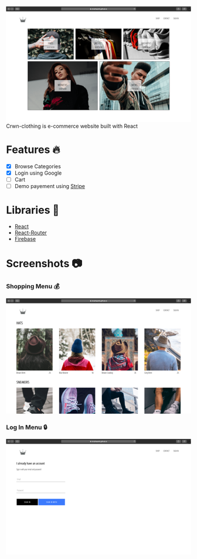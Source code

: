 ![crwn-home](/screenshots/crwn-0.png)
Crwn-clothing is e-commerce website built with React

# Features :fire:

- [x] Browse Categories
- [x] Login using Google
- [ ] Cart
- [ ] Demo payement using [Stripe](https://stripe.com)

# Libraries :closed_book:

* [React](https://reactjs.org/)
* [React-Router](https://reacttraining.com/react-router/web/guides/quick-start)
* [Firebase](https://firebase.google.com/)

# Screenshots :camera:

### Shopping Menu :moneybag:

![crwn-shop](screenshots/crwn-1.png)

### Log In Menu :lock:

![crwn-login](screenshots/crwn-2.png)